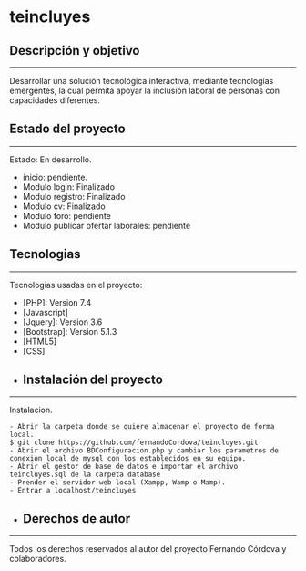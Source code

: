 # teincluyes
## Descripción y objetivo
***
Desarrollar una solución tecnológica interactiva, mediante tecnologías emergentes, la cual permita apoyar la inclusión laboral de personas con capacidades diferentes.
## Estado del proyecto
***
Estado: En desarrollo.
* inicio: pendiente.
* Modulo login: Finalizado
* Modulo registro: Finalizado
* Modulo cv: Finalizado
* Modulo foro: pendiente
* Modulo publicar ofertar laborales: pendiente
## Tecnologias
***
Tecnologias usadas en el proyecto:
* [PHP]: Version 7.4 
* [Javascript]
* [Jquery]: Version 3.6
* [Bootstrap]: Version 5.1.3
* [HTML5]
* [CSS]
* ## Instalación del proyecto
***
Instalacion. 
```
- Abrir la carpeta donde se quiere almacenar el proyecto de forma local.
$ git clone https://github.com/fernandoCordova/teincluyes.git
- Abrir el archivo BDConfiguracion.php y cambiar los parametros de conexion local de mysql con los establecidos en su equipo.
- Abrir el gestor de base de datos e importar el archivo teincluyes.sql de la carpeta database
- Prender el servidor web local (Xampp, Wamp o Mamp).
- Entrar a localhost/teincluyes
```
* ## Derechos de autor
***
Todos los derechos reservados al autor del proyecto Fernando Córdova y colaboradores.
